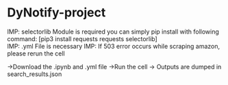 # DyNotify-project
IMP: selectorlib Module is required 
you can simply pip install with following command:
[pip3 install requests requests selectorlib]                                 
IMP: .yml File is necessary
IMP: If 503 error occurs while scraping amazon, please rerun the cell

->Download the .ipynb and .yml file 
->Run the cell
-> Outputs are dumped in search_results.json
